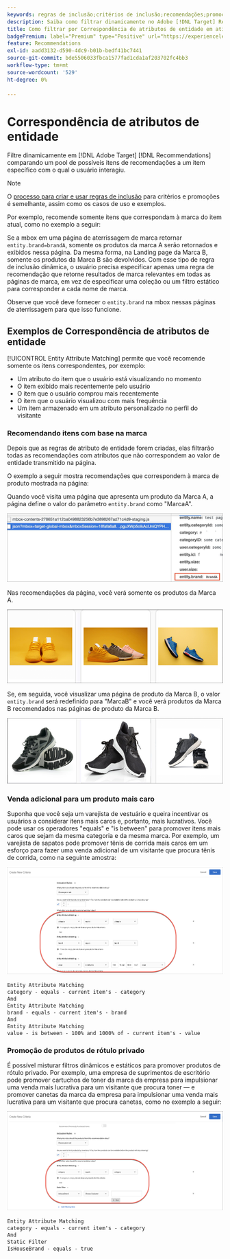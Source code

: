 ```yaml
---
keywords: regras de inclusão;critérios de inclusão;recomendações;promoção;promoções;filtragem dinâmica;dinâmico;correspondência de atributos de entidade
description: Saiba como filtrar dinamicamente no Adobe [!DNL Target] Recommendations comparando um pool de itens em potencial a um item específico com o qual o usuário interagiu.
title: Como filtrar por Correspondência de atributos de entidade em atividades do Recommendations?
badgePremium: label="Premium" type="Positive" url="https://experienceleague.adobe.com/docs/target/using/introduction/intro.html?lang=en#premium newtab=true" tooltip="Consulte o que está incluído no Target Premium."
feature: Recommendations
exl-id: aadd3132-d590-4dc9-b01b-bedf41bc7441
source-git-commit: bde5506033fbca1577fad1cda1af203702fc4bb3
workflow-type: tm+mt
source-wordcount: '529'
ht-degree: 0%

---
```


# Correspondência de atributos de entidade

Filtre dinamicamente em [!DNL Adobe Target] [!DNL Recommendations] comparando um pool de possíveis itens de recomendações a um item específico com o qual o usuário interagiu.

>[!NOTE]
>
>O [processo para criar e usar regras de inclusão](/help/main/c-recommendations/c-algorithms/use-dynamic-and-static-inclusion-rules.md) para critérios e promoções é semelhante, assim como os casos de uso e exemplos.

Por exemplo, recomende somente itens que correspondam à marca do item atual, como no exemplo a seguir:

Se a mbox em uma página de aterrissagem de marca retornar `entity.brand=brandA`, somente os produtos da marca A serão retornados e exibidos nessa página. Da mesma forma, na Landing page da Marca B, somente os produtos da Marca B são devolvidos. Com esse tipo de regra de inclusão dinâmica, o usuário precisa especificar apenas uma regra de recomendação que retorne resultados de marca relevantes em todas as páginas de marca, em vez de especificar uma coleção ou um filtro estático para corresponder a cada nome de marca.

Observe que você deve fornecer o `entity.brand` na mbox nessas páginas de aterrissagem para que isso funcione.

## Exemplos de Correspondência de atributos de entidade

[!UICONTROL Entity Attribute Matching] permite que você recomende somente os itens correspondentes, por exemplo:

* Um atributo do item que o usuário está visualizando no momento
* O item exibido mais recentemente pelo usuário
* O item que o usuário comprou mais recentemente
* O item que o usuário visualizou com mais frequência
* Um item armazenado em um atributo personalizado no perfil do visitante

### Recomendando itens com base na marca

Depois que as regras de atributo de entidade forem criadas, elas filtrarão todas as recomendações com atributos que não correspondem ao valor de entidade transmitido na página.

O exemplo a seguir mostra recomendações que correspondem à marca de produto mostrada na página:

Quando você visita uma página que apresenta um produto da Marca A, a página define o valor do parâmetro `entity.brand` como &quot;MarcaA&quot;.

![Exemplo de chamada do Target](/help/main/c-recommendations/c-algorithms/assets/example-target-call.png)

Nas recomendações da página, você verá somente os produtos da Marca A.

![Recomendações para a marca A](/help/main/c-recommendations/c-algorithms/assets/brandA.png)

Se, em seguida, você visualizar uma página de produto da Marca B, o valor `entity.brand` será redefinido para &quot;MarcaB&quot; e você verá produtos da Marca B recomendados nas páginas de produto da Marca B.

![Recomendações sobre a Marca B](/help/main/c-recommendations/c-algorithms/assets/brandB.png)

### Venda adicional para um produto mais caro

Suponha que você seja um varejista de vestuário e queira incentivar os usuários a considerar itens mais caros e, portanto, mais lucrativos. Você pode usar os operadores &quot;equals&quot; e &quot;is between&quot; para promover itens mais caros que sejam da mesma categoria e da mesma marca. Por exemplo, um varejista de sapatos pode promover tênis de corrida mais caros em um esforço para fazer uma venda adicional de um visitante que procura tênis de corrida, como na seguinte amostra:

![Venda adicional](/help/main/c-recommendations/c-algorithms/assets/upsell.png)

```
Entity Attribute Matching
category - equals - current item's - category 
And 
Entity Attribute Matching
brand - equals - current item's - brand 
And 
Entity Attribute Matching
value - is between - 100% and 1000% of - current item's - value
```

### Promoção de produtos de rótulo privado

É possível misturar filtros dinâmicos e estáticos para promover produtos de rótulo privado. Por exemplo, uma empresa de suprimentos de escritório pode promover cartuchos de toner da marca da empresa para impulsionar uma venda mais lucrativa para um visitante que procura toner — e promover canetas da marca da empresa para impulsionar uma venda mais lucrativa para um visitante que procura canetas, como no exemplo a seguir:

![Marca da Casa](/help/main/c-recommendations/c-algorithms/assets/housebrand.png)

```
Entity Attribute Matching
category - equals - current item's - category 
And
Static Filter
IsHouseBrand - equals - true
```
